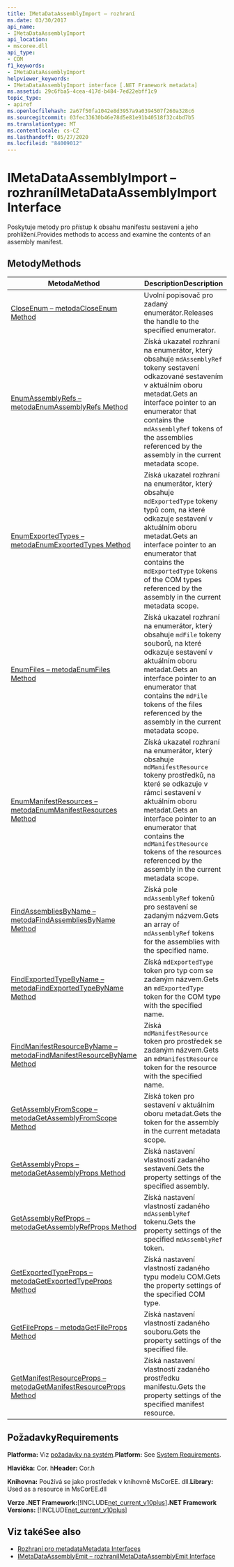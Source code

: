 ```yaml
---
title: IMetaDataAssemblyImport – rozhraní
ms.date: 03/30/2017
api_name:
- IMetaDataAssemblyImport
api_location:
- mscoree.dll
api_type:
- COM
f1_keywords:
- IMetaDataAssemblyImport
helpviewer_keywords:
- IMetaDataAssemblyImport interface [.NET Framework metadata]
ms.assetid: 29c6fba5-4cea-417d-b484-7ed22ebff1c9
topic_type:
- apiref
ms.openlocfilehash: 2a67f50fa1042e8d3957a9a0394507f260a328c6
ms.sourcegitcommit: 03fec33630b46e78d5e81e91b40518f32c4bd7b5
ms.translationtype: MT
ms.contentlocale: cs-CZ
ms.lasthandoff: 05/27/2020
ms.locfileid: "84009012"
---
```

# <a name="imetadataassemblyimport-interface"></a><span data-ttu-id="5150a-102">IMetaDataAssemblyImport – rozhraní</span><span class="sxs-lookup"><span data-stu-id="5150a-102">IMetaDataAssemblyImport Interface</span></span>
<span data-ttu-id="5150a-103">Poskytuje metody pro přístup k obsahu manifestu sestavení a jeho prohlížení.</span><span class="sxs-lookup"><span data-stu-id="5150a-103">Provides methods to access and examine the contents of an assembly manifest.</span></span>  
  
## <a name="methods"></a><span data-ttu-id="5150a-104">Metody</span><span class="sxs-lookup"><span data-stu-id="5150a-104">Methods</span></span>  
  
|<span data-ttu-id="5150a-105">Metoda</span><span class="sxs-lookup"><span data-stu-id="5150a-105">Method</span></span>|<span data-ttu-id="5150a-106">Description</span><span class="sxs-lookup"><span data-stu-id="5150a-106">Description</span></span>|  
|------------|-----------------|  
|[<span data-ttu-id="5150a-107">CloseEnum – metoda</span><span class="sxs-lookup"><span data-stu-id="5150a-107">CloseEnum Method</span></span>](imetadataassemblyimport-closeenum-method.md)|<span data-ttu-id="5150a-108">Uvolní popisovač pro zadaný enumerátor.</span><span class="sxs-lookup"><span data-stu-id="5150a-108">Releases the handle to the specified enumerator.</span></span>|  
|[<span data-ttu-id="5150a-109">EnumAssemblyRefs – metoda</span><span class="sxs-lookup"><span data-stu-id="5150a-109">EnumAssemblyRefs Method</span></span>](imetadataassemblyimport-enumassemblyrefs-method.md)|<span data-ttu-id="5150a-110">Získá ukazatel rozhraní na enumerátor, který obsahuje `mdAssemblyRef` tokeny sestavení odkazované sestavením v aktuálním oboru metadat.</span><span class="sxs-lookup"><span data-stu-id="5150a-110">Gets an interface pointer to an enumerator that contains the `mdAssemblyRef` tokens of the assemblies referenced by the assembly in the current metadata scope.</span></span>|  
|[<span data-ttu-id="5150a-111">EnumExportedTypes – metoda</span><span class="sxs-lookup"><span data-stu-id="5150a-111">EnumExportedTypes Method</span></span>](imetadataassemblyimport-enumexportedtypes-method.md)|<span data-ttu-id="5150a-112">Získá ukazatel rozhraní na enumerátor, který obsahuje `mdExportedType` tokeny typů com, na které odkazuje sestavení v aktuálním oboru metadat.</span><span class="sxs-lookup"><span data-stu-id="5150a-112">Gets an interface pointer to an enumerator that contains the `mdExportedType` tokens of the COM types referenced by the assembly in the current metadata scope.</span></span>|  
|[<span data-ttu-id="5150a-113">EnumFiles – metoda</span><span class="sxs-lookup"><span data-stu-id="5150a-113">EnumFiles Method</span></span>](imetadataassemblyimport-enumfiles-method.md)|<span data-ttu-id="5150a-114">Získá ukazatel rozhraní na enumerátor, který obsahuje `mdFile` tokeny souborů, na které odkazuje sestavení v aktuálním oboru metadat.</span><span class="sxs-lookup"><span data-stu-id="5150a-114">Gets an interface pointer to an enumerator that contains the `mdFile` tokens of the files referenced by the assembly in the current metadata scope.</span></span>|  
|[<span data-ttu-id="5150a-115">EnumManifestResources – metoda</span><span class="sxs-lookup"><span data-stu-id="5150a-115">EnumManifestResources Method</span></span>](imetadataassemblyimport-enummanifestresources-method.md)|<span data-ttu-id="5150a-116">Získá ukazatel rozhraní na enumerátor, který obsahuje `mdManifestResource` tokeny prostředků, na které se odkazuje v rámci sestavení v aktuálním oboru metadat.</span><span class="sxs-lookup"><span data-stu-id="5150a-116">Gets an interface pointer to an enumerator that contains the `mdManifestResource` tokens of the resources referenced by the assembly in the current metadata scope.</span></span>|  
|[<span data-ttu-id="5150a-117">FindAssembliesByName – metoda</span><span class="sxs-lookup"><span data-stu-id="5150a-117">FindAssembliesByName Method</span></span>](imetadataassemblyimport-findassembliesbyname-method.md)|<span data-ttu-id="5150a-118">Získá pole `mdAssemblyRef` tokenů pro sestavení se zadaným názvem.</span><span class="sxs-lookup"><span data-stu-id="5150a-118">Gets an array of `mdAssemblyRef` tokens for the assemblies with the specified name.</span></span>|  
|[<span data-ttu-id="5150a-119">FindExportedTypeByName – metoda</span><span class="sxs-lookup"><span data-stu-id="5150a-119">FindExportedTypeByName Method</span></span>](imetadataassemblyimport-findexportedtypebyname-method.md)|<span data-ttu-id="5150a-120">Získá `mdExportedType` token pro typ com se zadaným názvem.</span><span class="sxs-lookup"><span data-stu-id="5150a-120">Gets an `mdExportedType` token for the COM type with the specified name.</span></span>|  
|[<span data-ttu-id="5150a-121">FindManifestResourceByName – metoda</span><span class="sxs-lookup"><span data-stu-id="5150a-121">FindManifestResourceByName Method</span></span>](imetadataassemblyimport-findmanifestresourcebyname-method.md)|<span data-ttu-id="5150a-122">Získá `mdManifestResource` token pro prostředek se zadaným názvem.</span><span class="sxs-lookup"><span data-stu-id="5150a-122">Gets an `mdManifestResource` token for the resource with the specified name.</span></span>|  
|[<span data-ttu-id="5150a-123">GetAssemblyFromScope – metoda</span><span class="sxs-lookup"><span data-stu-id="5150a-123">GetAssemblyFromScope Method</span></span>](imetadataassemblyimport-getassemblyfromscope-method.md)|<span data-ttu-id="5150a-124">Získá token pro sestavení v aktuálním oboru metadat.</span><span class="sxs-lookup"><span data-stu-id="5150a-124">Gets the token for the assembly in the current metadata scope.</span></span>|  
|[<span data-ttu-id="5150a-125">GetAssemblyProps – metoda</span><span class="sxs-lookup"><span data-stu-id="5150a-125">GetAssemblyProps Method</span></span>](imetadataassemblyimport-getassemblyprops-method.md)|<span data-ttu-id="5150a-126">Získá nastavení vlastností zadaného sestavení.</span><span class="sxs-lookup"><span data-stu-id="5150a-126">Gets the property settings of the specified assembly.</span></span>|  
|[<span data-ttu-id="5150a-127">GetAssemblyRefProps – metoda</span><span class="sxs-lookup"><span data-stu-id="5150a-127">GetAssemblyRefProps Method</span></span>](imetadataassemblyimport-getassemblyrefprops-method.md)|<span data-ttu-id="5150a-128">Získá nastavení vlastností zadaného `mdAssemblyRef` tokenu.</span><span class="sxs-lookup"><span data-stu-id="5150a-128">Gets the property settings of the specified `mdAssemblyRef` token.</span></span>|  
|[<span data-ttu-id="5150a-129">GetExportedTypeProps – metoda</span><span class="sxs-lookup"><span data-stu-id="5150a-129">GetExportedTypeProps Method</span></span>](imetadataassemblyimport-getexportedtypeprops-method.md)|<span data-ttu-id="5150a-130">Získá nastavení vlastností zadaného typu modelu COM.</span><span class="sxs-lookup"><span data-stu-id="5150a-130">Gets the property settings of the specified COM type.</span></span>|  
|[<span data-ttu-id="5150a-131">GetFileProps – metoda</span><span class="sxs-lookup"><span data-stu-id="5150a-131">GetFileProps Method</span></span>](imetadataassemblyimport-getfileprops-method.md)|<span data-ttu-id="5150a-132">Získá nastavení vlastností zadaného souboru.</span><span class="sxs-lookup"><span data-stu-id="5150a-132">Gets the property settings of the specified file.</span></span>|  
|[<span data-ttu-id="5150a-133">GetManifestResourceProps – metoda</span><span class="sxs-lookup"><span data-stu-id="5150a-133">GetManifestResourceProps Method</span></span>](imetadataassemblyimport-getmanifestresourceprops-method.md)|<span data-ttu-id="5150a-134">Získá nastavení vlastností zadaného prostředku manifestu.</span><span class="sxs-lookup"><span data-stu-id="5150a-134">Gets the property settings of the specified manifest resource.</span></span>|  
  
## <a name="requirements"></a><span data-ttu-id="5150a-135">Požadavky</span><span class="sxs-lookup"><span data-stu-id="5150a-135">Requirements</span></span>  
 <span data-ttu-id="5150a-136">**Platforma:** Viz [požadavky na systém](../../get-started/system-requirements.md).</span><span class="sxs-lookup"><span data-stu-id="5150a-136">**Platform:** See [System Requirements](../../get-started/system-requirements.md).</span></span>  
  
 <span data-ttu-id="5150a-137">**Hlavička:** Cor. h</span><span class="sxs-lookup"><span data-stu-id="5150a-137">**Header:** Cor.h</span></span>  
  
 <span data-ttu-id="5150a-138">**Knihovna:** Používá se jako prostředek v knihovně MsCorEE. dll.</span><span class="sxs-lookup"><span data-stu-id="5150a-138">**Library:** Used as a resource in MsCorEE.dll</span></span>  
  
 <span data-ttu-id="5150a-139">**Verze .NET Framework:**[!INCLUDE[net_current_v10plus](../../../../includes/net-current-v10plus-md.md)]</span><span class="sxs-lookup"><span data-stu-id="5150a-139">**.NET Framework Versions:** [!INCLUDE[net_current_v10plus](../../../../includes/net-current-v10plus-md.md)]</span></span>  
  
## <a name="see-also"></a><span data-ttu-id="5150a-140">Viz také</span><span class="sxs-lookup"><span data-stu-id="5150a-140">See also</span></span>

- [<span data-ttu-id="5150a-141">Rozhraní pro metadata</span><span class="sxs-lookup"><span data-stu-id="5150a-141">Metadata Interfaces</span></span>](metadata-interfaces.md)
- [<span data-ttu-id="5150a-142">IMetaDataAssemblyEmit – rozhraní</span><span class="sxs-lookup"><span data-stu-id="5150a-142">IMetaDataAssemblyEmit Interface</span></span>](imetadataassemblyemit-interface.md)
